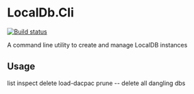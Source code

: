 
# LocalDb.Cli

[![Build status](https://ci.appveyor.com/api/projects/status/5is5343hnbrjkujh?svg=true)](https://ci.appveyor.com/project/Pvlerick/localdb-cli)

A command line utility to create and manage LocalDB instances

## Usage

list
inspect
delete
load-dacpac
prune -- delete all dangling dbs